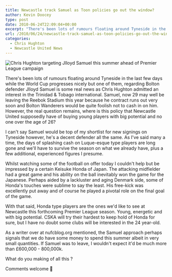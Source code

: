 ```yaml
---
title: Newcastle track Samuel as Toon policies go out the window?
author: Kevin Doocey
type: post
date: 2010-06-24T22:09:04+00:00
excerpt: "There's been lots of rumours floating around Tyneside in the last few days while the World Cup progresses nicely but one of them, regarding Bolton defender Jlloyd Samuel..."
url: /2010/06/24/newcastle-track-samuel-as-toon-policies-go-out-the-window/
categories:
  - Chris Hughton
  - Newcastle United News
---
```


![Chris Hughton targeting Jlloyd Samuel this summer ahead of Premier League campaign](https://static.guim.co.uk/sys-images/Football/Pix/pictures/2009/11/5/1257445093217/chris-hughton-001.jpg)

There's been lots of rumours floating around Tyneside in the last few days while the World Cup progresses nicely but one of them, regarding Bolton defender Jlloyd Samuel is some real news as Chris Hughton admitted an interest in the Trinidad & Tobago international. Samuel, now 29 may well be leaving the Reebok Stadium this year because he contract runs out very soon  and Bolton Wanderers would be quite foolish not to cash in on him. However, the real question remains, where is this policy that Newcastle United supposedly have of buying young players with big potential and no one over the age of 26?

I can't say Samuel would be top of my shortlist for new signings on Tyneside however, he's a decent defender all the same. As I've said many a time, the days of splashing cash on Luque-esque type players are long gone and we'll have to survive the season on what we already have, plus a few additional, experienced figures I presume.

Whilst watching some of the football on offer today I couldn't help but be impressed by a certain Keisuke Honda of Japan. The attacking midfielder had a great game and his ability on the ball inevitably won the game for the Japanese. Perhaps aided by a lackluster and aging Denmark side, some of Honda's touches were sublime to say the least. His free-kick was excellently put away and of course he played a pivotal role on the final goal of the game.

With that said, Honda type players are the ones we'd like to see at Newcastle this forthcoming Premier League season. Young, energetic and with big potential. CSKA will try their hardest to keep hold of Honda for sure, but I have no doubt some clubs will be interested in the 24 year-old.

As a writer over at nufcblog.org mentioned, the Samuel approach perhaps signals that we do have some money to spend this summer albeit in very small quantities. If Samuel was to leave, I wouldn't expect it'd be much more than £600,000 - 800,000k.

What do you making of all this ?

Comments welcome 🙂
